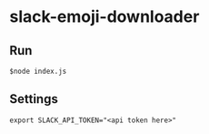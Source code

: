 # slack-emoji-downloader

## Run
`$node index.js`

## Settings
`export SLACK_API_TOKEN="<api token here>"`
